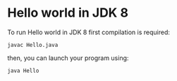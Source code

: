 # Hello world in JDK 8

To run Hello world in JDK 8 first compilation is required:

```shell
javac Hello.java
```

then, you can launch your program using:
```shell
java Hello
```
